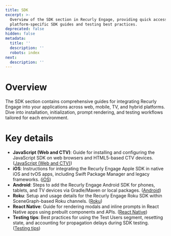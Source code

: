 ```yaml
---
title: SDK
excerpt: >-
  Overview of the SDK section in Recurly Engage, providing quick access to
  platform-specific SDK guides and testing best practices.
deprecated: false
hidden: false
metadata:
  title: ''
  description: ''
  robots: index
next:
  description: ''
---
```

# Overview

The SDK section contains comprehensive guides for integrating Recurly Engage into your applications across web, mobile, TV, and hybrid platforms. Dive into installation, initialization, prompt rendering, and testing workflows tailored for each environment.

# Key details

* **JavaScript (Web and CTV)**: Guide for installing and configuring the JavaScript SDK on web browsers and HTML5-based CTV devices. ([JavaScript (Web and CTV)](javascript-sdk))
* **iOS**: Instructions for integrating the Recurly Engage Apple SDK in native iOS and tvOS apps, including Swift Package Manager and legacy frameworks. ([iOS](ios-sdk))
* **Android**: Steps to add the Recurly Engage Android SDK for phones, tablets, and TV devices via Gradle/Maven or local packages. ([Android](android-sdk))
* **Roku**: Setup and usage details for the Recurly Engage Roku SDK within SceneGraph-based Roku channels. ([Roku](roku))
* **React Native**: Guide for rendering modals and inline prompts in React Native apps using prebuilt components and APIs. ([React Native](react-native))
* **Testing tips**: Best practices for using the Test Users segment, resetting state, and accounting for propagation delays during SDK testing. ([Testing tips](sdk-testing-tips))